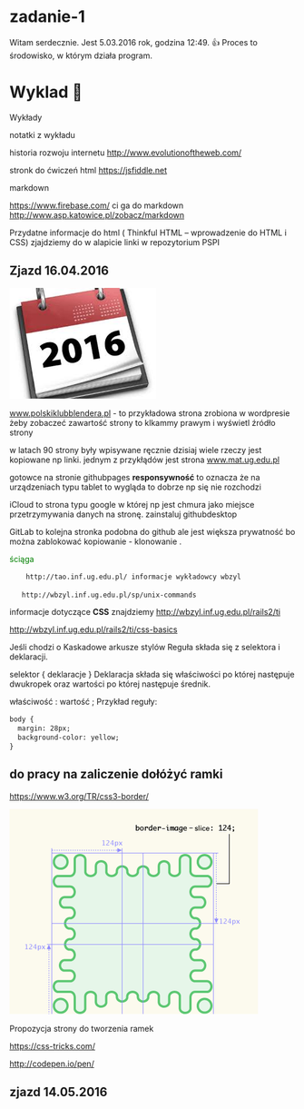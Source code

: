 # zadanie-1

Witam serdecznie. Jest 5.03.2016 rok, godzina 12:49. :+1: 
Proces to środowisko, w którym działa program. 

# Wyklad :imp:
Wykłady

notatki z wykładu

historia rozwoju internetu http://www.evolutionoftheweb.com/

stronk do ćwiczeń html https://jsfiddle.net


markdown

https://www.firebase.com/
ci
ga do markdown   http://www.asp.katowice.pl/zobacz/markdown

Przydatne informacje do html ( Thinkful HTML – wprowadzenie do HTML i CSS) zjajdziemy do w alapicie linki w repozytorium PSPI 


 ## Zjazd 16.04.2016
 
 ![data](images.jpg)
 
  www.polskiklubblendera.pl - to przykładowa strona zrobiona w wordpresie
  żeby zobaczeć zawartość strony to klkammy prawym i wyświetl źródło strony 
  
  w latach 90 strony były wpisywane ręcznie dzisiaj wiele rzeczy jest kopiowane np linki. 
  jednym z przykłądów jest strona www.mat.ug.edu.pl

gotowce na stronie  githubpages
**responsywność** to oznacza że na urządzeniach typu tablet to wygląda to dobrze np się nie rozchodzi

iCloud to strona typu google w której np jest chmura jako miejsce przetrzymywania danych na stronę. 
zainstaluj githubdesktop 

GitLab to kolejna stronka podobna do github ale jest większa prywatność bo można zablokować kopiowanie - klonowanie . 


<font color="green">ściąga</font>

        http://tao.inf.ug.edu.pl/ informacje wykładowcy wbzyl 
        
       http://wbzyl.inf.ug.edu.pl/sp/unix-commands
       
       
 informacje dotyczące **CSS** znajdziemy  <http://wbzyl.inf.ug.edu.pl/rails2/ti>
 
<http://wbzyl.inf.ug.edu.pl/rails2/ti/css-basics>


Jeśli chodzi o Kaskadowe arkusze stylów
Reguła składa się z selektora i deklaracji.

selektor { deklaracje }
Deklaracja składa się właściwości po której następuje dwukropek oraz wartości po której następuje średnik.

właściwość :  wartość ;
Przykład reguły:

```
body {  
  margin: 28px;  
  background-color: yellow;  
}
``` 
 
## do pracy na zaliczenie dołóżyć ramki 
https://www.w3.org/TR/css3-border/
 
 ![zdjęcie](zd1.png)
 
 Propozycja strony do tworzenia ramek
 
https://css-tricks.com/

http://codepen.io/pen/


## zjazd 14.05.2016
